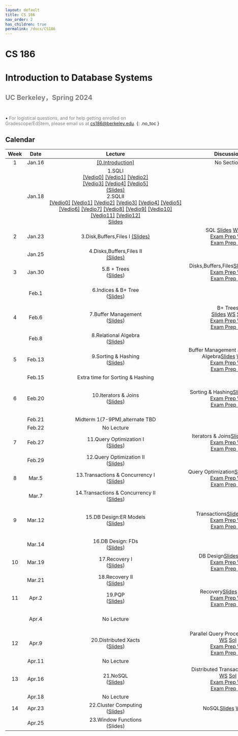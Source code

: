 ```yaml
---
layout: default
title: CS 186
nav_order: 2
has_children: true
permalink: /docs/CS186
---
```


# CS 186
# Introduction to Database Systems
## <span style="color: gray;">UC Berkeley，Spring 2024</span><br><br>
&bull; <span style="color: gray;">For logistical questions, and for help getting enrolled on Gradescope/EdStem, please email us at cs186@berkeley.edu.</span>
{: .no_toc }


## Calendar

<div class="code-example" markdown="1" style="width:1000px">

| Week |  Date  |       Lecture      |    Discussion    |   Project   |
|:----:|:------:|:------------------:|:----------------:|:---------------------------:|
| 1 | Jan.16 | [[0.Introduction]](http://public2.yuantsy.com/Test/CS186/Week1/1.16/cs186-lecture-0.mp4) | No Section | Setup[[0]](http://public2.yuantsy.com/Test/CS186/Week1/1.16/Pr0-Getting%20Started.pdf)   [[1]](http://public2.yuantsy.com/Test/CS186/Week1/1.16/Pr0-Your%20Tasks.pdf)   [[2]](http://public2.yuantsy.com/Test/CS186/Week1/1.16/Pr0-Submitting.pdf)|
|   | Jan.18 | 1.SQLⅠ <br>[[Vedio0]](http://public2.yuantsy.com/Test/CS186/Week1/1.18/SQL%201%20Clip%201_720p.mp4)  [[Vedio1]](http://public2.yuantsy.com/Test/CS186/Week1/1.18/SQL%201%20Clip%202_720p.mp4)   [[Vedio2]](http://public2.yuantsy.com/Test/CS186/Week1/1.18/SQL%201%20Clip%203_720p.mp4)  <br>  [[Vedio3]](http://public2.yuantsy.com/Test/CS186/Week1/1.18/SQL%201%20Clip%204_720p.mp4)    [[Vedio4]](http://public2.yuantsy.com/Test/CS186/Week1/1.18/SQL%201%20Clip%205_720p.mp4)    [[Vedio5]](http://public2.yuantsy.com/Test/CS186/Week1/1.18/SQL%201%20Clip%206%207_720p.mp4)<br>[(Slides)](http://public2.yuantsy.com/Test/CS186/Week1/1.18/module-1-SQL-I.pdf)<br>2.SQLⅡ<br>[[Vedio0]](http://public2.yuantsy.com/Test/CS186/Week1/1.18/y2mate.com%20-%20SQL%20II%2011%2012_720p.mp4)  [[Vedio1]](http://public2.yuantsy.com/Test/CS186/Week1/1.18/y2mate.com%20-%20SQL%20II%2013%2015%20slides_720pFHR.mp4)   [[Vedio2]](http://public2.yuantsy.com/Test/CS186/Week1/1.18/y2mate.com%20-%20SQL%20II%2017%2021_720pFHR.mp4)    [[Vedio3]](http://public2.yuantsy.com/Test/CS186/Week1/1.18/y2mate.com%20-%20SQL%20II%2023%2028_720pFHR.mp4)    [[Vedio4]](http://public2.yuantsy.com/Test/CS186/Week1/1.18/y2mate.com%20-%20SQL%20II%2030%2034_720pFHR.mp4)    [[Vedio5]](http://public2.yuantsy.com/Test/CS186/Week1/1.18/y2mate.com%20-%20SQL%20II%2035_720pFHR.mp4)   [[Vedio6]](http://public2.yuantsy.com/Test/CS186/Week1/1.18/y2mate.com%20-%20SQL%20II%2037%2039_720pFHR.mp4)  [[Vedio7]](http://public2.yuantsy.com/Test/CS186/Week1/1.18/y2mate.com%20-%20SQL%20II%2041%2046_720pFHR.mp4)   [[Vedio8]](http://public2.yuantsy.com/Test/CS186/Week1/1.18/y2mate.com%20-%20SQL%20II%2048%2053_720pFHR.mp4)    [[Vedio9]](http://public2.yuantsy.com/Test/CS186/Week1/1.18/y2mate.com%20-%20SQL%20II%2055%2056_720pFHR.mp4)    [[Vedio10]](http://public2.yuantsy.com/Test/CS186/Week1/1.18/y2mate.com%20-%20SQL%20II%2058%2066_720pFHR.mp4)    [[Vedio11]](http://public2.yuantsy.com/Test/CS186/Week1/1.18/y2mate.com%20-%20SQL%20II%206%2010_1080pFHR.mp4)    [[Vedio12]](http://public2.yuantsy.com/Test/CS186/Week1/1.18/y2mate.com%20-%20SQL%20II%2068%2069_720pFHR.mp4)<br>[Slides](http://public2.yuantsy.com/Test/CS186/Week1/1.18/module-1-SQL-II.pdf) |  |  |
| 2 | Jan.23 | 3.Disk,Buffers,Files&nbsp;Ⅰ [(Slides)](http://public2.yuantsy.com/Test/CS186/Week2/1.23/module-2-disk-files-buffers-I.pdf) |  SQL [Slides](http://public2.yuantsy.com/Test/CS186/Week2/1.23/CS%20186%20Discussion%201.pptx.pdf) [WS](http://public2.yuantsy.com/Test/CS186/Week2/1.23/disc1.docx.pdf) [Sol](http://public2.yuantsy.com/Test/CS186/Week2/1.23/disc1_sol.docx.pdf)<br>[Exam&nbsp;Prep&nbsp;WS](http://public2.yuantsy.com/Test/CS186/Week2/1.23/Exam%20Prep%201.docx.pdf)<br>[Exam&nbsp;Prep&nbsp;Sol](http://public2.yuantsy.com/Test/CS186/Week2/1.23/Exam%20Prep%201%20Solutions.docx.pdf)  | SQL [[0]](http://public2.yuantsy.com/Test/CS186/Week2/1.23/SQL-Getting%20Started.pdf)  [[1]](http://public2.yuantsy.com/Test/CS186/Week2/1.23/SQL-SQL%20VS%20SQLite.pdf)  [[2]](http://public2.yuantsy.com/Test/CS186/Week2/1.23/SQL-Your%20Tasks.pdf)  [[3]](http://public2.yuantsy.com/Test/CS186/Week2/1.23/SQL-Testing.pdf)  [[4]](http://public2.yuantsy.com/Test/CS186/Week2/1.23/SQL-Submitting.pdf)<br>(Due 2/2)  |
|   | Jan.25 | 4.Disks,Buffers,Files&nbsp;Ⅱ<br>[(Slides)](http://public2.yuantsy.com/Test/CS186/Week2/1.25/module-2-disk-files-buffers-II.pdf) |  |  |
| 3 | Jan.30 | 5.B + Trees<br>([Slides](http://public2.yuantsy.com/Test/CS186/Week3/1.30/module-3-bplus-trees.pdf)) | Disks,Buffers,Files[Slides](http://public2.yuantsy.com/Test/CS186/Week3/1.30/CS%20186%20Discussion%202.pptx.pdf) [WS](http://public2.yuantsy.com/Test/CS186/Week3/1.30/disc2.docx.pdf) [Sol](http://public2.yuantsy.com/Test/CS186/Week3/1.30/disc2_sol.docx.pdf)<br>[Exam&nbsp;Prep&nbsp;WS](http://public2.yuantsy.com/Test/CS186/Week3/1.30/Exam%20Prep%202.docx.pdf)<br>[Exam&nbsp;Prep&nbsp;Sol](http://public2.yuantsy.com/Test/CS186/Week3/1.30/Exam%20Prep%202%20Solutions.docx.pdf) |  |
|   | Feb.1 | 6.Indices & B+&nbsp;Tree<br>([Slides](http://public2.yuantsy.com/Test/CS186/Week3/4.01/module-3-refinements-on-indexes-bplus-trees.pdf)) |   | B+ Trees[[0]](http://public2.yuantsy.com/Test/CS186/Week3/4.01/B-Getting.pdf) [[1]](http://public2.yuantsy.com/Test/CS186/Week3/4.01/B-Tasks.pdf) [[2]](http://public2.yuantsy.com/Test/CS186/Week3/4.01/B-Testing.pdf)  [[3]](http://public2.yuantsy.com/Test/CS186/Week3/4.01/B-Submitting.pdf)<br>(Due 2/23)  |
| 4 | Feb.6 | 7.Buffer Management<br>([Slides](http://public2.yuantsy.com/Test/CS186/Week4/4.06/module-4-buffer-management.pdf)) | B+ Trees<br>[Slides](http://public2.yuantsy.com/Test/CS186/Week4/4.06/CS%20186%20Discussion%203.pptx.pdf) [WS](http://public2.yuantsy.com/Test/CS186/Week4/4.06/disc3.docx.pdf) [Sol](http://public2.yuantsy.com/Test/CS186/Week4/4.06/disc3_sol.docx.pdf)<br>[Exam&nbsp;Prep&nbsp;WS](http://public2.yuantsy.com/Test/CS186/Week4/4.06/Exam%20Prep%203.docx.pdf)<br>[Exam&nbsp;Prep&nbsp;Sol](http://public2.yuantsy.com/Test/CS186/Week4/4.06/Exam%20Prep%203%20Solutions.docx.pdf) |  |
|   | Feb.8 | 8.Relational Algebra<br>([Slides](http://public2.yuantsy.com/Test/CS186/Week4/4.08/module-4-relational-algebra.pdf)) |  |  |
| 5 | Feb.13 | 9.Sorting & Hashing<br>([Slides](http://public2.yuantsy.com/Test/CS186/Week5/2.13/module-5-sorting-and-hashing.pptx.pdf)) | Buffer Management and Relation Algebra[Slides](http://public2.yuantsy.com/Test/CS186/Week5/2.13/CS%20186%20Discussion%204.pptx.pdf) [WS](http://public2.yuantsy.com/Test/CS186/Week5/2.13/disc4.pdf) [Sol](http://public2.yuantsy.com/Test/CS186/Week5/2.13/disc4_sol.pdf)<br>[Exam&nbsp;Prep&nbsp;WS](http://public2.yuantsy.com/Test/CS186/Week5/2.13/Exam%20Prep%204.pdf)<br>[Exam&nbsp;Prep&nbsp;Sol](http://public2.yuantsy.com/Test/CS186/Week5/2.13/Exam%20Prep%204%20Solutions.pdf) |  |
|   | Feb.15 | Extra time for Sorting & Hashing |  |  |
| 6 | Eeb.20 | 10.Iterators & Joins<br>([Slides](http://public2.yuantsy.com/Test/CS186/Week6/2.20/module-6-iterators-and-joins.pdf)) | Sorting & Hashing[Slides](http://public2.yuantsy.com/Test/CS186/Week6/2.20/Discussion%205.pptx.pdf) [WS](http://public2.yuantsy.com/Test/CS186/Week6/2.20/disc5.docx.pdf) [Sol](http://public2.yuantsy.com/Test/CS186/Week6/2.20/disc5_sol.docx.pdf)<br>[Exam&nbsp;Prep&nbsp;WS](http://public2.yuantsy.com/Test/CS186/Week6/2.20/Exam%20Prep%205.docx.pdf)<br>[Exam&nbsp;Prep&nbsp;Sol](http://public2.yuantsy.com/Test/CS186/Week6/2.20/Exam%20Prep%205%20Solutions.docx.pdf) | Joins + QQ<br>[[0]](http://public2.yuantsy.com/Test/CS186/Week6/2.20/Pr3-Getting%20Started.pdf)  [[1]](http://public2.yuantsy.com/Test/CS186/Week6/2.20/Pr3-Part0.pdf) [2](http://public2.yuantsy.com/Test/CS186/Week6/2.20/Pr3-Part1.pdf)  [[3]](http://public2.yuantsy.com/Test/CS186/Week6/2.20/Pr3-Part1-Task1.pdf)  [[4]](http://public2.yuantsy.com/Test/CS186/Week6/2.20/Pr3-Part1-Task2.pdf)  [[5]](http://public2.yuantsy.com/Test/CS186/Week6/2.20/Pr3-Part2.pdf)  [[6]](http://public2.yuantsy.com/Test/CS186/Week6/2.20/Pr3-Testing.pdf)  [[7]](http://public2.yuantsy.com/Test/CS186/Week6/2.20/Pr3-Submitting.pdf)<br>(Part 1 Due 3/6)<br>(Part 2 Due 3/13)  |
|   | Feb.21 | Midterm 1(7-9PM),alternate TBD |  |  |
|   | Feb.22 | No Lecture |  |  |
| 7 | Feb.27 | 11.Query Optimization Ⅰ<br>([Slides](http://public2.yuantsy.com/Test/CS186/Week7/2.27/module-7-query-optimization-I-plan-space.pdf)) | Iterators & Joins[Slides](http://public2.yuantsy.com/Test/CS186/Week7/2.27/CS%20186%20Discussion%206.pptx.pdf) [WS](http://public2.yuantsy.com/Test/CS186/Week7/2.27/disc6.docx.pdf) [Sol](http://public2.yuantsy.com/Test/CS186/Week7/2.27/disc6_sol.docx.pdf)<br>[Exam&nbsp;Prep&nbsp;WS](http://public2.yuantsy.com/Test/CS186/Week7/2.27/Exam%20Prep%206.docx.pdf)<br>[Exam&nbsp;Prep&nbsp;Sol](http://public2.yuantsy.com/Test/CS186/Week7/2.27/Exam%20Prep%206%20Solutions.docx.pdf) |  |
|   | Feb.29 | 12.Query Optimization Ⅱ<br>([Slides](http://public2.yuantsy.com/Test/CS186/Week7/2.29/module-7-query-optimization-II-cost-search.pdf)) |  |  |
| 8 | Mar.5 | 13.Transactions & Concurrency Ⅰ<br>([Slides](http://public2.yuantsy.com/Test/CS186/Week8/3.05/module-8-transaction-and-concurrency-I.pdf)) | Query Optimization[Slides](http://public2.yuantsy.com/Test/CS186/Week8/3.05/CS%20186%20Discussion%207.pptx.pdf) [WS](http://public2.yuantsy.com/Test/CS186/Week8/3.05/disc7.docx.pdf) [Sol](http://public2.yuantsy.com/Test/CS186/Week8/3.05/disc7_sol.docx.pdf)<br>[Exam&nbsp;Prep&nbsp;WS](http://public2.yuantsy.com/Test/CS186/Week8/3.05/Exam%20Prep%207.docx.pdf)<br>[Exam&nbsp;Prep&nbsp;Sol](http://public2.yuantsy.com/Test/CS186/Week8/3.05/Exam%20Prep%207%20Sol.docx.pdf) |  |
|   | Mar.7 | 14.Transactions & Concurrency Ⅱ<br>([Slides](http://public2.yuantsy.com/Test/CS186/Week8/3.07/module-8-transaction-and-concurrency-II.pdf)) |  |  |
| 9 | Mar.12 | 15.DB Design:ER Models<br>([Slides](http://public2.yuantsy.com/Test/CS186/Week9/3.12/module-10-db-design-entity-relationship-models.pdf)) | Transactions[Slides](http://public2.yuantsy.com/Test/CS186/Week9/3.12/CS%20186%20Discussion%208.pptx.pdf) [WS](http://public2.yuantsy.com/Test/CS186/Week9/3.12/disc8.docx.pdf) [Sol](http://public2.yuantsy.com/Test/CS186/Week9/3.12/disc8_sol.docx.pdf)<br>[Exam&nbsp;Prep&nbsp;WS](http://public2.yuantsy.com/Test/CS186/Week9/3.12/Exam%20Prep%208.docx.pdf)<br>[Exam&nbsp;Prep&nbsp;Sol](http://public2.yuantsy.com/Test/CS186/Week9/3.12/Exam%20Prep%208%20Sol.docx.pdf) | Locking [[0]](http://public2.yuantsy.com/Test/CS186/Week9/3.12/Pr4-Getting.pdf) [[1]](http://public2.yuantsy.com/Test/CS186/Week9/3.12/Pr4-Part0.pdf) [[2]](http://public2.yuantsy.com/Test/CS186/Week9/3.12/Pr4-Part1.pdf) [[3]](http://public2.yuantsy.com/Test/CS186/Week9/3.12/Pr4-Part2.pdf) [[4]](http://public2.yuantsy.com/Test/CS186/Week9/3.12/Pr4-Testing.pdf) [[5]](http://public2.yuantsy.com/Test/CS186/Week9/3.12/Pr4-Submitting.pdf) [[6]](http://public2.yuantsy.com/Test/CS186/Week9/3.12/Pr4.5-Getting.pdf) [[7]](http://public2.yuantsy.com/Test/CS186/Week9/3.12/Pr4.5-Competition.pdf) [[8]](http://public2.yuantsy.com/Test/CS186/Week9/3.12/Pr4.5-Submitting.pdf)<br>Part 1 Due 3/24<br>Part 2 Due 4/10 |
|   | Mar.14 | 16.DB Design: FDs<br>([Slides]()) |  |  |
| 10 | Mar.19 | 17.Recovery Ⅰ<br>([Slides](http://public2.yuantsy.com/Test/CS186/Week10/3.19/Recovery.pdf)) | DB Design[Slides](http://public2.yuantsy.com/Test/CS186/Week10/3.19/CS%20186%20Discussion%209%20.pptx.pdf) [WS](http://public2.yuantsy.com/Test/CS186/Week10/3.19/disc9.docx.pdf) [Sol](http://public2.yuantsy.com/Test/CS186/Week10/3.19/disc9_sol.docx.pdf)<br>[Exam&nbsp;Prep&nbsp;WS](http://public2.yuantsy.com/Test/CS186/Week10/3.19/Exam%20Prep%209.pdf)<br>[Exam&nbsp;Prep&nbsp;Sol](http://public2.yuantsy.com/Test/CS186/Week10/3.19/Exam%20Prep%209%20Sol.pdf) |  |
|    | Mar.21 | 18.Recovery Ⅱ<br>([Slides](http://public2.yuantsy.com/Test/CS186/Week10/3.21/Recovery.pdf)) |  |  |
| 11 | Apr.2 | 19.PQP<br>([Slides](http://public2.yuantsy.com/Test/CS186/Week11/4.02/module-11-parallel-query-processing.pdf)) | Recovery[Slides](http://public2.yuantsy.com/Test/CS186/Week11/4.02/CS%20186%20Discussion%2010.pptx.pdf) [WS](http://public2.yuantsy.com/Test/CS186/Week11/4.02/disc10.docx.pdf) [Sol](http://public2.yuantsy.com/Test/CS186/Week11/4.02/disc10_sol.docx.pdf)<br>[Exam&nbsp;Prep&nbsp;WS](http://public2.yuantsy.com/Test/CS186/Week11/4.02/Exam%20Prep%2010.docx.pdf)<br>[Exam&nbsp;Prep&nbsp;Sol](http://public2.yuantsy.com/Test/CS186/Week11/4.02/Exam%20Prep%2010%20Sol.docx.pdf) |  |
|    | Apr.4 | No Lecture |  | Recovery [[0]](http://public2.yuantsy.com/Test/CS186/Week11/4.04/Pr5-Getting.pdf)  [[1]](http://public2.yuantsy.com/Test/CS186/Week11/4.04/Pr5-Your%20Tasks.pdf)  [[2]](http://public2.yuantsy.com/Test/CS186/Week11/4.04/Pr5-Testing.pdf)   [[3]](http://public2.yuantsy.com/Test/CS186/Week11/4.04/Pr5-Submitting.pdf)<br>Due 4/23 |
| 12 | Apr.9 | 20.Distributed Xacts<br>([Slides](http://public2.yuantsy.com/Test/CS186/Week12/4.09/module-12-distributed-transactions.pdf)) | Parallel Query Processing[Slides](http://public2.yuantsy.com/Test/CS186/Week12/4.09/CS%20186%20Discussion%2011.pptx.pdf) [WS](http://public2.yuantsy.com/Test/CS186/Week12/4.09/disc11.docx.pdf) [Sol](http://public2.yuantsy.com/Test/CS186/Week12/4.09/disc11_sol.docx.pdf)<br>[Exam&nbsp;Prep&nbsp;WS](http://public2.yuantsy.com/Test/CS186/Week12/4.09/Exam%20Prep%2011.docx.pdf)<br>[Exam&nbsp;Prep&nbsp;Sol](http://public2.yuantsy.com/Test/CS186/Week12/4.09/Exam%20Prep%2011%20Sol.docx.pdf) |  |
|    | Apr.11 | No Lecture |   |   |
| 13 | Apr.16 | 21.NoSQL<br>([Slides](http://public2.yuantsy.com/Test/CS186/Week13/4.16/module-13-nosql.pdf)) | Distributed Transactions[Slides](http://public2.yuantsy.com/Test/CS186/Week13/4.16/CS%20186%20Discussion%2012.pptx.pdf) [WS](http://public2.yuantsy.com/Test/CS186/Week13/4.16/disc12.docx.pdf) [Sol](http://public2.yuantsy.com/Test/CS186/Week13/4.16/disc12_sol.docx.pdf)<br>[Exam&nbsp;Prep&nbsp;WS](http://public2.yuantsy.com/Test/CS186/Week13/4.16/Exam%20Prep%2012%20WS.docx.pdf)<br>[Exam&nbsp;Prep&nbsp;Sol](http://public2.yuantsy.com/Test/CS186/Week13/4.16/Exam%20Prep%2012%20WS%20Sol.docx.pdf) |  |
|    | Apr.18 | No Lecture |  |  |
| 14 | Apr.23 | 22.Cluster Computing<br>([Slides](http://public2.yuantsy.com/Test/CS186/Week14/4.23/module-14-mr-spark.pdf)) | NoSQL[Slides](http://public2.yuantsy.com/Test/CS186/Week14/4.23/CS%20186%20Discussion%2013.pptx.pdf) [WS](http://public2.yuantsy.com/Test/CS186/Week14/4.23/disc13.docx.pdf) [Sol](http://public2.yuantsy.com/Test/CS186/Week14/4.23/disc13_sol.docx.pdf) | NoSQL [[0]](http://public2.yuantsy.com/Test/CS186/Week14/4.23/Pr4-Getting.pdf) [[1]](http://public2.yuantsy.com/Test/CS186/Week14/4.23/Pr4-Your%20Tasks.pdf) [[2]](http://public2.yuantsy.com/Test/CS186/Week14/4.23/Pr4-Submitting.pdf)<br>Due 5/1 |
|    | Apr.25 | 23.Window Functions<br>(Slides) |  |  |

</div>


